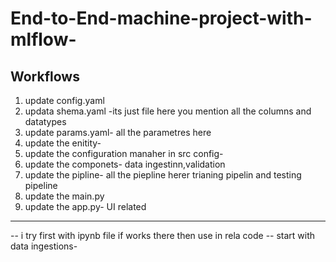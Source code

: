# End-to-End-machine-project-with-mlflow-



## Workflows

1. update config.yaml
2. updata shema.yaml -its just file here you mention all the columns and datatypes  
3. update params.yaml- all the parametres here
4. update the enitity- 
5. update the configuration manaher in src config-
6. update the componets- data ingestinn,validation
7. update the pipline- all the piepline herer trianing pipelin and testing pipeline
8. update the main.py
9. update the app.py- UI related 
---------------------------------------
-- i try first with ipynb file if works there then use in rela code 
-- start with data ingestions-